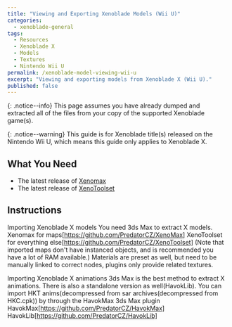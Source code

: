 ```yaml
---
title: "Viewing and Exporting Xenoblade Models (Wii U)"
categories:
  - xenoblade-general
tags:
  - Resources
  - Xenoblade X
  - Models
  - Textures
  - Nintendo Wii U
permalink: /xenoblade-model-viewing-wii-u
excerpt: "Viewing and exporting models from Xenoblade X (Wii U)."
published: false
---
```


{: .notice--info}
This page assumes you have already dumped and extracted all of the files from your copy of the supported Xenoblade game(s).

{: .notice--warning}
This guide is for Xenoblade title(s) released on the Nintendo Wii U, which means this guide only applies to Xenoblade X.

## What You Need

- The latest release of [Xenomax](https://github.com/PredatorCZ/XenoMax)
- The latest release of [XenoToolset](https://github.com/PredatorCZ/XenoToolset)

## Instructions

Importing Xenoblade X models
You need 3ds Max to extract X models.
Xenomax for maps[https://github.com/PredatorCZ/XenoMax]
XenoToolset for everything else[https://github.com/PredatorCZ/XenoToolset]
(Note that imported maps don't have instanced objects, and is recommended you have a lot of RAM available.)
Materials are preset as well, but need to be manually linked to correct nodes, plugins only provide related textures.

Importing Xenoblade X animations
3ds Max is the best method to extract X animations. There is also a standalone version as well(HavokLib).
You can import HKT anims(decompressed from sar archives(decompressed from HKC.cpk)) by through the HavokMax 3ds Max plugin
HavokMax[https://github.com/PredatorCZ/HavokMax]
HavokLib[https://github.com/PredatorCZ/HavokLib]
